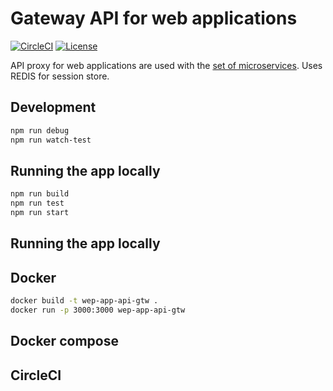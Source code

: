 # Gateway API for web applications

[![CircleCI](https://circleci.com/gh/ekarpovs/web-app-api-gtw.svg?style=shield)](https://circleci.com/gh/ekarpovs/web-app-api-gtw)
[![License](https://img.shields.io/badge/license-MIT-red.svg)](./LICENSE)

API proxy for web applications are used with the [set of microservices](https://github.com/ekarpovs/road-map).
Uses REDIS for session store.

## Development

```bash
npm run debug
npm run watch-test
```

## Running the app locally

```bash
npm run build
npm run test
npm run start
```

## Running the app locally

## Docker

```bash
docker build -t wep-app-api-gtw .
docker run -p 3000:3000 wep-app-api-gtw
```

## Docker compose

## CircleCI
